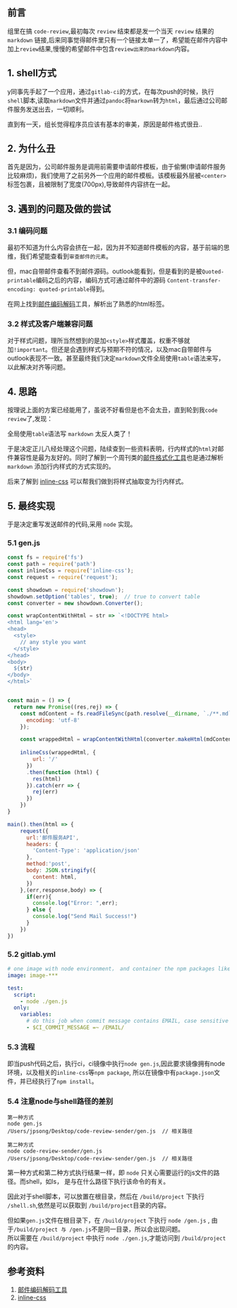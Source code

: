 ## 前言

组里在搞 `code-review`,最初每次 `review` 结束都是发一个当天 `review` 结果的 `markdown` 链接,后来同事觉得邮件里只有一个链接太单一了，希望能在邮件内容中加上`review`结果,慢慢的希望邮件中包含`review出来的markdown`内容。  

## 1. shell方式

y同事先手起了一个应用，通过`gitlab-ci`的方式，在每次push的时候，执行`shell`脚本,读取`markdown`文件并通过`pandoc`将`markown`转为`html`，最后通过公司邮件服务发送出去，一切顺利。  

直到有一天，组长觉得程序员应该有基本的审美，原因是邮件格式很丑..  

## 2. 为什么丑

首先是因为，公司邮件服务是调用前需要申请邮件模板，由于偷懒(申请邮件服务比较麻烦)，我们使用了之前另外一个应用的邮件模板。该模板最外层被`<center>`标签包裹，且被限制了宽度(700px),导致邮件内容挤在一起。  

## 3. 遇到的问题及做的尝试

### 3.1 编码问题
最初不知道为什么内容会挤在一起，因为并不知道邮件模板的内容，基于前端的思维，我们希望能查看到`审查邮件的元素`。  

但，mac自带邮件查看不到邮件源码。outlook能看到，但是看到的是被`Quoted-printable`编码之后的内容，编码方式可通过邮件中的源码 `Content-transfer-encoding: quoted-printable`得到。  

在网上找到[邮件编码解码](http://www.nicetool.net/app/quoted_encode.html)工具，解析出了熟悉的html标签。  

### 3.2 样式及客户端兼容问题

对于样式问题，理所当然想到的是加`<style>`样式覆盖，权重不够就加`!important`。但还是会遇到样式与预期不符的情况，以及mac自带邮件与outlook表现不一致。甚至最终我们决定`markdown`文件全局使用`table`语法来写，以此解决对齐等问题。  

## 4. 思路

按理说上面的方案已经能用了，虽说不好看但是也不会太丑，直到轮到我`code review`了,发现：  

全局使用`table`语法写 `markdown` 太反人类了！  

于是决定正儿八经处理这个问题，陆续查到一些资料表明，行内样式的`html`对邮件兼容性是最为友好的。同时了解到一个周刊类的[邮件格式化工具](https://github.com/CtripFE/format-weekly)也是通过解析 `markdown` 添加行内样式的方式实现的。  

后来了解到 [inline-css](https://www.npmjs.com/package/inline-css) 可以帮我们做到将样式抽取变为行内样式。  

## 5. 最终实现

于是决定重写发送邮件的代码,采用 `node` 实现。  

### 5.1 gen.js

```js
const fs = require('fs')
const path = require('path')
const inlineCss = require('inline-css');
const request = require('request');

const showdown = require('showdown');
showdown.setOption('tables', true);  // true to convert table
const converter = new showdown.Converter();

const wrapContentWithHtml = str => `<!DOCTYPE html>
<html lang='en'>
<head>
  <style>
    // any style you want
  </style>
</head>
<body>
  ${str}
</body>
</html>`


const main = () => {
  return new Promise((res,rej) => {
    const mdContent = fs.readFileSync(path.resolve(__dirname, `./**.md`), {
      encoding: 'utf-8'
    });

    const wrappedHtml = wrapContentWithHtml(converter.makeHtml(mdContent));
  
    inlineCss(wrappedHtml, {
        url: '/'
      })
      .then(function (html) {
        res(html)
      }).catch(err => {
        rej(err)
      })
    })
}

main().then(html => {
    request({
      url:'邮件服务API',
      headers: {
        'Content-Type': 'application/json'
      },
      method:'post',
      body: JSON.stringify({
        content: html,
      })
    },(err,response,body) => {
      if(err){
        console.log("Error: ",err);
      } else {
        console.log("Send Mail Success!")
      }
    })
})
```

### 5.2 gitlab.yml  

```yaml
# one image with node environment， and container the npm packages like inline-css, showdown ..
image: image-***

test:
  script:
    - node ./gen.js
  only:
    variables:
      # do this job when commit message contains EMAIL, case sensitive
      - $CI_COMMIT_MESSAGE =~ /EMAIL/  
```

### 5.3 流程

即当push代码之后，执行ci，ci镜像中执行`node gen.js`,因此要求镜像拥有node环境，以及相关的`inline-css`等`npm package`, 所以在镜像中有`package.json`文件，并已经执行了`npm install`。  

### 5.4 注意node与shell路径的差别

```
第一种方式
node gen.js
/Users/jpsong/Desktop/code-review-sender/gen.js  // 相关路径

第二种方式
node code-review-sender/gen.js 
/Users/jpsong/Desktop/code-review-sender/gen.js  // 相关路径
```

第一种方式和第二种方式执行结果一样，即 `node` 只关心需要运行的js文件的路径。而shell，如ls， 是与在什么路径下执行该命令的有关。  

因此对于shell脚本，可以放置在根目录，然后在 `/build/project` 下执行 `/shell.sh`,依然是可以获取到 `/build/project`目录的内容。  

但如果`gen.js`文件在根目录下，在 `/build/project` 下执行 `node /gen.js` , 由于`/build/project 与 /gen.js`不是同一目录，所以会出现问题。  
所以需要在 `/build/project` 中执行 `node ./gen.js`,才能访问到 `/build/project` 的内容。  

## 参考资料

1. [邮件编码解码工具](http://www.nicetool.net/app/quoted_encode.html)  
2.  [inline-css](https://www.npmjs.com/package/inline-css)